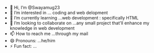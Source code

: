 - 👋 Hi, I’m @Swayamug23
- 👀 I’m interested in ... coding and web delopment
- 🌱 I’m currently learning ...web development : specifically HTML
- 💞️ I’m looking to collaborate on ...any small project that'll enhance my knowledge in web development
- 📫 How to reach me ...through my mail
- 😄 Pronouns: ...he/him
- ⚡ Fun fact: ...

<!---
Swayamug23/Swayamug23 is a ✨ special ✨ repository because its `README.md` (this file) appears on your GitHub profile.
You can click the Preview link to take a look at your changes.
--->
